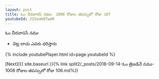 ```yaml
---
layout: post
title: ఓం చీరవాససే నమః- 1008 రోజుల తపస్సులో రోజు 107
youtubeId: 22SoUm8TweM
---
```

 
 
 ఓం చీరవాససే నమః  
 
 -  చెట్ల దాచు ఎవరు ధరిస్తారు 
 
  
 
  
 
 
 
 
 
 


{% include youtubePlayer.html id=page.youtubeId %}
 
[Next]({{ site.baseurl }}{% link  split2/_posts/2018-09-14-ఓం త్రిజడినే నమః- 1008 రోజుల తపస్సులో రోజు 106.md%})
 
